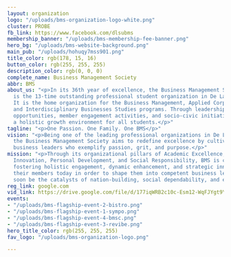 ```yaml
---
layout: organization
logo: "/uploads/bms-organization-logo-white.png"
cluster: PROBE
fb_link: https://www.facebook.com/dlsubms
membership_banner: "/uploads/bms-membership-fee-banner.png"
hero_bg: "/uploads/bms-website-background.png"
main_pub: "/uploads/hohuqy7mss901.png"
title_color: rgb(178, 15, 16)
button_color: rgb(255, 255, 255)
description_color: rgb(0, 0, 0)
complete_name: Business Management Society
abbr: BMS
about_us: "<p>In its 36th year of excellence, the Business Management Society (BMS)
  is the 13-time outstanding professional student organization in De La Salle University.
  It is the home organization for the Business Management, Applied Corporate Management,
  and Interdisciplinary Businesses Studies programs. Through leadership and project-implementation
  opportunities, member engagement activities, and socio-civic initiatives, BMS creates
  a holistic growth environment for all students.</p>"
tagline: "<p>One Passion. One Family. One BMS</p>"
vision: "<p>Being one of the leading professional organizations in De La Salle University,
  the Business Management Society aims to redefine excellence by cultivating competent
  business leaders who exemplify passion, grit, and purpose.</p>"
mission: "<p>Through its organizational pillars of Academic Excellence, Organizational
  Innovation, Personal Development, and Social Responsibility, BMS is committed to
  fostering holistic engagement, dynamic enhancement, and strategic innovation among
  their members today in order to shape them into competent business leaders who will
  soon be the catalysts of nation-building, social dependability, and economic development.</p>"
reg_link: google.com
vid_link: https://drive.google.com/file/d/177iqWRB2c10c-Esm12-WqFJYgt9Y6UH2/preview
events:
- "/uploads/bms-flagship-event-2-bistro.png"
- "/uploads/bms-flagship-event-1-sympo.png"
- "/uploads/bms-flagship-event-4-bmsc.png"
- "/uploads/bms-flagship-event-3-revibe.png"
hero_title_color: rgb(255, 255, 255)
fav_logo: "/uploads/bms-organization-logo.png"

---
```

